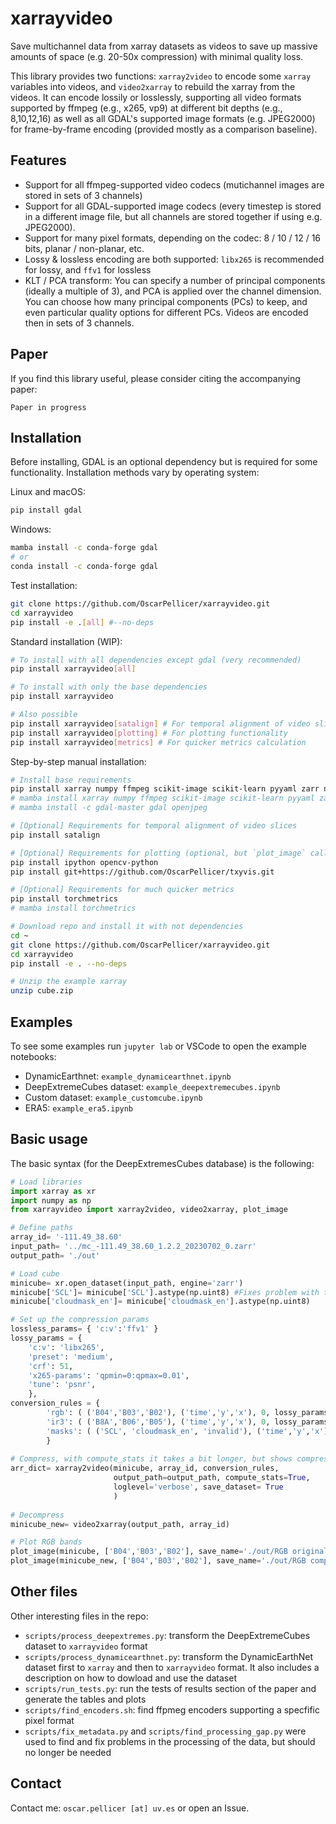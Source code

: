 # xarrayvideo

Save multichannel data from xarray datasets as videos to save up massive amounts of space (e.g. 20-50x compression) with minimal quality loss.

This library provides two functions: `xarray2video` to encode some `xarray` variables into videos, and `video2xarray` to rebuild the xarray from the videos. It can encode lossily or losslessly, supporting all video formats supported by ffmpeg (e.g., x265, vp9) at different bit depths (e.g., 8,10,12,16) as well as all GDAL's supported image formats (e.g. JPEG2000) for frame-by-frame encoding (provided mostly as a comparison baseline).

## Features

- Support for all ffmpeg-supported video codecs (mutichannel images are stored in sets of 3 channels)
- Support for all GDAL-supported image codecs (every timestep is stored in a different image file, but all channels are stored together if using e.g. JPEG2000).
- Support for many pixel formats, depending on the codec: 8 / 10 / 12 / 16 bits, planar / non-planar, etc.
- Lossy & lossless encoding are both supported: `libx265` is recommended for lossy, and `ffv1` for lossless
- KLT / PCA transform: You can specify a number of principal components (ideally a multiple of 3), and PCA is applied over the channel dimension. You can choose how many principal components (PCs) to keep, and even particular quality options for different PCs. Videos are encoded then in sets of 3 channels.

## Paper

If you find this library useful, please consider citing the accompanying paper:

```
Paper in progress
```

## Installation

Before installing, GDAL is an optional dependency but is required for some functionality. Installation methods vary by operating system:

Linux and macOS:

```bash
pip install gdal
```

Windows:

```bash
mamba install -c conda-forge gdal
# or
conda install -c conda-forge gdal
```

Test installation:

```bash
git clone https://github.com/OscarPellicer/xarrayvideo.git
cd xarrayvideo
pip install -e .[all] #--no-deps
```

Standard installation (WIP):

```bash
# To install with all dependencies except gdal (very recommended)
pip install xarrayvideo[all] 

# To install with only the base dependencies
pip install xarrayvideo

# Also possible
pip install xarrayvideo[satalign] # For temporal alignment of video slices
pip install xarrayvideo[plotting] # For plotting functionality
pip install xarrayvideo[metrics] # For quicker metrics calculation
```

Step-by-step manual installation:

```bash
# Install base requirements
pip install xarray numpy ffmpeg scikit-image scikit-learn pyyaml zarr netcdf4 ffmpeg-python gdal gcsfs openjpeg tqdm seaborn
# mamba install xarray numpy ffmpeg scikit-image scikit-learn pyyaml zarr netcdf4 ffmpeg-python gcsfs tqdm seaborn
# mamba install -c gdal-master gdal openjpeg

# [Optional] Requirements for temporal alignment of video slices
pip install satalign

# [Optional] Requirements for plotting (optional, but `plot_image` calls will fail)
pip install ipython opencv-python
pip install git+https://github.com/OscarPellicer/txyvis.git

# [Optional] Requirements for much quicker metrics
pip install torchmetrics
# mamba install torchmetrics

# Download repo and install it with not dependencies
cd ~
git clone https://github.com/OscarPellicer/xarrayvideo.git
cd xarrayvideo
pip install -e . --no-deps

# Unzip the example xarray
unzip cube.zip
```

## Examples

To see some examples run `jupyter lab` or VSCode to open the example notebooks: 

 - DynamicEarthnet: `example_dynamicearthnet.ipynb`
 - DeepExtremeCubes dataset: `example_deepextremecubes.ipynb`
 - Custom dataset: `example_customcube.ipynb`
 - ERA5: `example_era5.ipynb`

## Basic usage 

The basic syntax (for the DeepExtremesCubes database) is the following:

```python
# Load libraries
import xarray as xr
import numpy as np
from xarrayvideo import xarray2video, video2xarray, plot_image

# Define paths
array_id= '-111.49_38.60'
input_path= '../mc_-111.49_38.60_1.2.2_20230702_0.zarr'
output_path= './out'

# Load cube
minicube= xr.open_dataset(input_path, engine='zarr')
minicube['SCL']= minicube['SCL'].astype(np.uint8) #Fixes problem with the dataset
minicube['cloudmask_en']= minicube['cloudmask_en'].astype(np.uint8)

# Set up the compression params
lossless_params= { 'c:v':'ffv1' }
lossy_params = {
    'c:v': 'libx265',
    'preset': 'medium',
    'crf': 51,
    'x265-params': 'qpmin=0:qpmax=0.01',
    'tune': 'psnr',
    },
conversion_rules = {
        'rgb': ( ('B04','B03','B02'), ('time','y','x'), 0, lossy_params, 12),
        'ir3': ( ('B8A','B06','B05'), ('time','y','x'), 0, lossy_params, 12),
        'masks': ( ('SCL', 'cloudmask_en', 'invalid'), ('time','y','x'), 0, lossless_params, 8),
        }
    
# Compress, with compute_stats it takes a bit longer, but shows compression info
arr_dict= xarray2video(minicube, array_id, conversion_rules,
                       output_path=output_path, compute_stats=True,
                       loglevel='verbose', save_dataset= True
                       )  
    
# Decompress
minicube_new= video2xarray(output_path, array_id)

# Plot RGB bands
plot_image(minicube, ['B04','B03','B02'], save_name='./out/RGB original.jpg')
plot_image(minicube_new, ['B04','B03','B02'], save_name='./out/RGB compressed.jpg')
```

## Other files

Other interesting files in the repo:

 - `scripts/process_deepextremes.py`: transform the DeepExtremeCubes dataset to `xarrayvideo` format
 - `scripts/process_dynamicearthnet.py`: transform the DynamicEarthNet dataset first to `xarray` and then to `xarrayvideo` format. It also includes a description on how to dowload and use the dataset
 - `scripts/run_tests.py`: run the tests of results section of the paper and generate the tables and plots 
 - `scripts/find_encoders.sh`: find ffpmeg encoders supporting a specfific pixel format
 - `scripts/fix_metadata.py` and `scripts/find_processing_gap.py` were used to find and fix problems in the processing of the data, but should no longer be needed

## Contact

Contact me: `oscar.pellicer [at] uv.es` or open an Issue.
